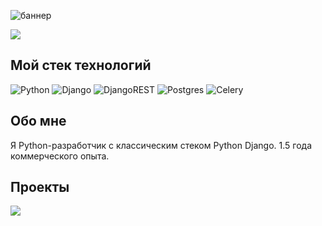 ![баннер](https://github.com/sharomannn/sharomannn/assets/113632199/f036f87c-143e-4dfb-978c-7c3d593ef614)

  <a href="https://github.com/anuraghazra/github-readme-stats">
    <img align="center" src="https://github-readme-stats.vercel.app/api/top-langs/?username=sharomannn&layout=compact&theme=catppuccin_mocha" />
  </a>

## Мой стек технологий
![Python](https://img.shields.io/badge/python-3670A0?style=for-the-badge&logo=python&logoColor=ffdd54)
![Django](https://img.shields.io/badge/django-%23092E20.svg?style=for-the-badge&logo=django&logoColor=white)
![DjangoREST](https://img.shields.io/badge/DJANGO-REST-ff1709?style=for-the-badge&logo=django&logoColor=white&color=ff1709&labelColor=gray)
![Postgres](https://img.shields.io/badge/postgres-%23316192.svg?style=for-the-badge&logo=postgresql&logoColor=white)
![Celery](https://img.shields.io/badge/celery-%23a9cc54.svg?style=for-the-badge&logo=celery&logoColor=ddf4a4)

## Обо мне
Я Python-разработчик с классическим стеком Python Django. 1.5 года коммерческого опыта.

## Проекты
<p align="top" >
  <a href="https://github.com/sharomannn/car-detection">
    <img align="top" src="https://github-readme-stats.vercel.app/api/pin/?username=sharomannn&repo=car-detection&theme=catppuccin_mocha" />
  </a>
</p>
